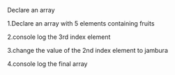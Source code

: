  Declare an array
   
1.Declare an array with 5 elements containing fruits

2.console log the 3rd index element

3.change the value of the 2nd index element to jambura

4.console log the final array
